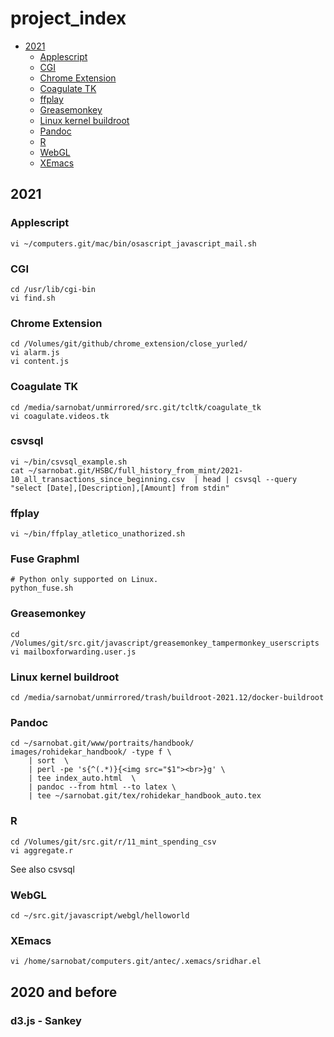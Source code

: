 # project_index
-   [2021](#2021)
    -   [Applescript](#applescript)
    -   [CGI](#cgi)
    -   [Chrome Extension](#chrome-extension)
    -   [Coagulate TK](#coagulate-tk)
    -   [ffplay](#ffplay)
    -   [Greasemonkey](#greasemonkey)
    -   [Linux kernel buildroot](#linux-kernel-buildroot)
    -   [Pandoc](#pandoc)
    -   [R](#r)
    -   [WebGL](#webgl)
    -   [XEmacs](#xemacs)
## 2021

### Applescript
    vi ~/computers.git/mac/bin/osascript_javascript_mail.sh

### CGI
    cd /usr/lib/cgi-bin
    vi find.sh

### Chrome Extension
    cd /Volumes/git/github/chrome_extension/close_yurled/
    vi alarm.js
    vi content.js

### Coagulate TK
    cd /media/sarnobat/unmirrored/src.git/tcltk/coagulate_tk
    vi coagulate.videos.tk

### csvsql
    vi ~/bin/csvsql_example.sh
    cat ~/sarnobat.git/HSBC/full_history_from_mint/2021-10_all_transactions_since_beginning.csv  | head | csvsql --query "select [Date],[Description],[Amount] from stdin"


### ffplay
    vi ~/bin/ffplay_atletico_unathorized.sh

### Fuse Graphml
    # Python only supported on Linux.
    python_fuse.sh

### Greasemonkey
    cd /Volumes/git/src.git/javascript/greasemonkey_tampermonkey_userscripts
    vi mailboxforwarding.user.js

### Linux kernel buildroot
    cd /media/sarnobat/unmirrored/trash/buildroot-2021.12/docker-buildroot

### Pandoc

    cd ~/sarnobat.git/www/portraits/handbook/
    images/rohidekar_handbook/ -type f \
        | sort  \
        | perl -pe 's{^(.*)}{<img src="$1"><br>}g' \
        | tee index_auto.html  \
        | pandoc --from html --to latex \
        | tee ~/sarnobat.git/tex/rohidekar_handbook_auto.tex

### R
    cd /Volumes/git/src.git/r/11_mint_spending_csv
    vi aggregate.r

See also csvsql    

### WebGL
    cd ~/src.git/javascript/webgl/helloworld

### XEmacs
    vi /home/sarnobat/computers.git/antec/.xemacs/sridhar.el

## 2020 and before

### d3.js - Sankey
